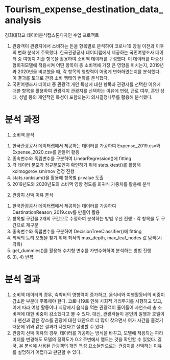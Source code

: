 # Tourism_expense_destination_data_analysis

경희대학교 데이터분석캡스톤디자인 수업 프로젝트
1. 관광객이 관광지에서 소비하는 돈을 항목별로 분석하여 코로나19 창궐 이전과 이후의 변화 분석에 주목했다. 한국관광공사 데이터랩에서 제공하는 국민여행조사 데이터 중 여행지 지출 항목을 활용하여 소비액 데이터를 구성했다. 이 데이터를 다중선형회귀모델에 적용시켜 어떤 항목이 총 소비액에 가장 큰 영향을 미치는지, 2019년과 2020년을 비교했을 때, 각 항목의 영향력이 어떻게 변화하였는지를 분석했다. 이 결과를 토대로 관광 소비 행태의 변화를 분석했다. 
2. 국민여행조사 데이터 중 관광객 개인 특성에 대한 항목과 관광지를 선택한 이유에 대한 항목을 활용하여 관광객이 관광지를 선택하는 이유에 연령, 근로 여부, 혼인 상태, 성별 등의 개인적인 특성이 포함되는지 의사결정나무를 활용해 분석했다.

# 분석 과정
1. 소비액 분석
 1) 한국관광공사 데이터랩에서 제공하는 데이터를 가공하여 Expense_2019.csv와 Expense_2020.csv를 만들어 활용
 2) 종속변수와 독립변수를 구분하여 LinearRegression()에 fitting
 3) 각 데이터 분포가 정규분포인지 확인하기 위해 stats.ktest()를 활용해 kolmogorov smirnov 검정 진행
 4) stats.ranksum()을 활용해 항목별 p-value 도출
 5) 2019년도와 2020년도의 소비액 영향 정도를 회귀식 가중치를 활용해 분석
2. 관광지 선택 이유 분석
 1) 한국관광공사 데이터랩에서 제공하는 데이터를 가공하여 DestinationReason_2019.csv를 만들어 활용
 2) 항목별 구간을 2개의 구간으로 수정하여 분석하는 방법 우선 진행 - 각 항목을 두 구간으로 재구분
 3) 종속변수와 독립변수를 구분하여 DecisionTreeClassifier()에 fitting
 4) 최적의 트리 모형을 찾기 위해 최적의 max_depth, max_leaf_nodes 값 탐색(시각화)
 5) get_dummies()를 활용해 수치형 변수를 가변수화하여 분석하는 방법 진행
 6) 3), 4) 반복

# 분석 결과
1) 소비액 데이터의 경우, 숙박비의 영향력이 증가하고, 음식비와 여행활동비의 비중이 감소한 부분에 주목해야 한다. 코로나19로 인해 사회적 거리두기를 시행하고 있고, 이에 따라 여행 활동이나 식당에서 음식을 먹는 관광객이 줄어들어 자연스레 총 소비액에 대한 비중이 감소했다고 볼 수 있다. 대신, 관광객들이 본인의 일행과 호텔이나 펜션과 같은 장소를 관광에 대한 대안으로 더 많이 찾으면서 여가 시간을 즐겼기 때문에 위와 같은 결과가 나왔다고 설명할 수 있다. 
2) 관광지 선택 이유의 경우, 데이터를 가공하는 방식을 바꾸고, 모델에 적용되는 파라미터를 변경해도 모델의 정확도가 0.2 주변에서 맴도는 것을 확인할 수 있었다. 결국, 본 분석에 사용된 관광객의 개인 특성 요소들만으로는 관광지를 선택하는 이유를 설명하기 어렵다고 판단할 수 있다. 
